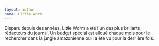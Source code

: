 ```yaml
---
layout: author
name: Little Worm
---
```


Disparu depuis des années, Little Worm a été l'un des plus brillants rédacteurs du journal. Un budget spécial est alloué chaque mois pour le rechercher dans la jungle amazonienne où il a été vu pour la dernière fois.